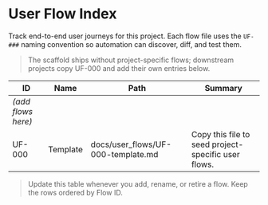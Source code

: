 # User Flow Index

Track end-to-end user journeys for this project. Each flow file uses the `UF-###` naming convention so automation can discover, diff, and test them.

> The scaffold ships without project-specific flows; downstream projects copy UF-000 and add their own entries below.

| ID | Name | Path | Summary |
|----|------|------|---------|
| *(add flows here)* |  |  |  |
| UF-000 | Template | docs/user_flows/UF-000-template.md | Copy this file to seed project-specific user flows. |

> Update this table whenever you add, rename, or retire a flow. Keep the rows ordered by Flow ID.
